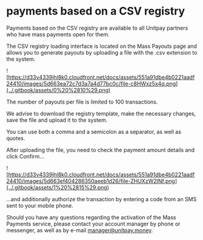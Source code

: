# payments based on a CSV registry

Payments based on the CSV registry are available to all Unitpay partners who have mass payments open for them. 

The CSV registry loading interface is located on the Mass Payouts page and allows you to generate payouts by uploading a file with the .csv extension to the system. 

![https://d33v4339jhl8k0.cloudfront.net/docs/assets/551a91dbe4b0221aadf24410/images/5d663ea72c7d3a7a4d77bc0c/file-c8HWxz5x4q.png](../.gitbook/assets/0%20%2810%29.png)

The number of payouts per file is limited to 100 transactions.

We advise to download the registry template, make the necessary changes, save the file and upload it to the system. 

You can use both a comma and a semicolon as a separator, as well as quotes. 

After uploading the file, you need to check the payment amount details and click Confirm...

![https://d33v4339jhl8k0.cloudfront.net/docs/assets/551a91dbe4b0221aadf24410/images/5d663ef404286350aeeb1d26/file-ZHUXzW2INf.png](../.gitbook/assets/1%20%2815%29.png)

...and additionally authorize the transaction by entering a code from an SMS sent to your mobile phone.  

Should you have any questions regarding the activation of the Mass Payments service, please contact your account manager by phone or messenger, as well as by e-mail manager@unitpay.money.

